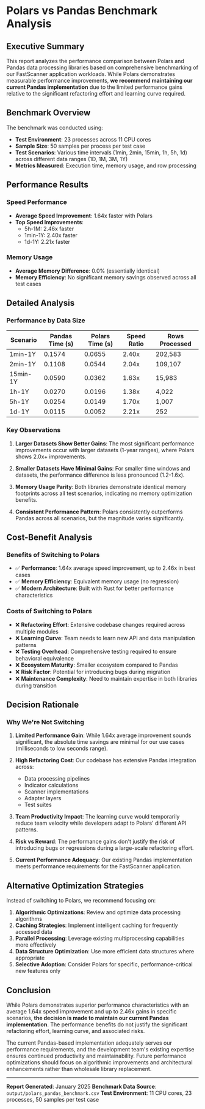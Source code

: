# Polars vs Pandas Benchmark Analysis

## Executive Summary

This report analyzes the performance comparison between Polars and Pandas data processing libraries based on comprehensive benchmarking of our FastScanner application workloads. While Polars demonstrates measurable performance improvements, **we recommend maintaining our current Pandas implementation** due to the limited performance gains relative to the significant refactoring effort and learning curve required.

## Benchmark Overview

The benchmark was conducted using:

- **Test Environment**: 23 processes across 11 CPU cores
- **Sample Size**: 50 samples per process per test case
- **Test Scenarios**: Various time intervals (1min, 2min, 15min, 1h, 5h, 1d) across different data ranges (1D, 1M, 3M, 1Y)
- **Metrics Measured**: Execution time, memory usage, and row processing

## Performance Results

### Speed Performance

- **Average Speed Improvement**: 1.64x faster with Polars
- **Top Speed Improvements**:
  - 5h-1M: 2.46x faster
  - 1min-1Y: 2.40x faster
  - 1d-1Y: 2.21x faster

### Memory Usage

- **Average Memory Difference**: 0.0% (essentially identical)
- **Memory Efficiency**: No significant memory savings observed across all test cases

## Detailed Analysis

### Performance by Data Size

| Scenario | Pandas Time (s) | Polars Time (s) | Speed Ratio | Rows Processed |
| -------- | --------------- | --------------- | ----------- | -------------- |
| 1min-1Y  | 0.1574          | 0.0655          | 2.40x       | 202,583        |
| 2min-1Y  | 0.1108          | 0.0544          | 2.04x       | 109,107        |
| 15min-1Y | 0.0590          | 0.0362          | 1.63x       | 15,983         |
| 1h-1Y    | 0.0270          | 0.0196          | 1.38x       | 4,022          |
| 5h-1Y    | 0.0254          | 0.0149          | 1.70x       | 1,007          |
| 1d-1Y    | 0.0115          | 0.0052          | 2.21x       | 252            |

### Key Observations

1. **Larger Datasets Show Better Gains**: The most significant performance improvements occur with larger datasets (1-year ranges), where Polars shows 2.0x+ improvements.

2. **Smaller Datasets Have Minimal Gains**: For smaller time windows and datasets, the performance difference is less pronounced (1.2-1.6x).

3. **Memory Usage Parity**: Both libraries demonstrate identical memory footprints across all test scenarios, indicating no memory optimization benefits.

4. **Consistent Performance Pattern**: Polars consistently outperforms Pandas across all scenarios, but the magnitude varies significantly.

## Cost-Benefit Analysis

### Benefits of Switching to Polars

- ✅ **Performance**: 1.64x average speed improvement, up to 2.46x in best cases
- ✅ **Memory Efficiency**: Equivalent memory usage (no regression)
- ✅ **Modern Architecture**: Built with Rust for better performance characteristics

### Costs of Switching to Polars

- ❌ **Refactoring Effort**: Extensive codebase changes required across multiple modules
- ❌ **Learning Curve**: Team needs to learn new API and data manipulation patterns
- ❌ **Testing Overhead**: Comprehensive testing required to ensure behavioral equivalence
- ❌ **Ecosystem Maturity**: Smaller ecosystem compared to Pandas
- ❌ **Risk Factor**: Potential for introducing bugs during migration
- ❌ **Maintenance Complexity**: Need to maintain expertise in both libraries during transition

## Decision Rationale

### Why We're Not Switching

1. **Limited Performance Gain**: While 1.64x average improvement sounds significant, the absolute time savings are minimal for our use cases (milliseconds to low seconds range).

2. **High Refactoring Cost**: Our codebase has extensive Pandas integration across:

   - Data processing pipelines
   - Indicator calculations
   - Scanner implementations
   - Adapter layers
   - Test suites

3. **Team Productivity Impact**: The learning curve would temporarily reduce team velocity while developers adapt to Polars' different API patterns.

4. **Risk vs Reward**: The performance gains don't justify the risk of introducing bugs or regressions during a large-scale refactoring effort.

5. **Current Performance Adequacy**: Our existing Pandas implementation meets performance requirements for the FastScanner application.

## Alternative Optimization Strategies

Instead of switching to Polars, we recommend focusing on:

1. **Algorithmic Optimizations**: Review and optimize data processing algorithms
2. **Caching Strategies**: Implement intelligent caching for frequently accessed data
3. **Parallel Processing**: Leverage existing multiprocessing capabilities more effectively
4. **Data Structure Optimization**: Use more efficient data structures where appropriate
5. **Selective Adoption**: Consider Polars for specific, performance-critical new features only

## Conclusion

While Polars demonstrates superior performance characteristics with an average 1.64x speed improvement and up to 2.46x gains in specific scenarios, **the decision is made to maintain our current Pandas implementation**. The performance benefits do not justify the significant refactoring effort, learning curve, and associated risks.

The current Pandas-based implementation adequately serves our performance requirements, and the development team's existing expertise ensures continued productivity and maintainability. Future performance optimizations should focus on algorithmic improvements and architectural enhancements rather than wholesale library replacement.

---

**Report Generated**: January 2025
**Benchmark Data Source**: `output/polars_pandas_benchmark.csv`
**Test Environment**: 11 CPU cores, 23 processes, 50 samples per test case
